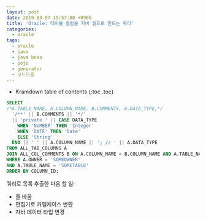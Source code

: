 ```yaml
---
layout: post
date: 2019-03-07 15:57:00 +0900
title: 'Oracle: 테이블 컬럼을 자바 필드로 만드는 쿼리'
categories:
  - oracle
tags:
  - oracle
  - java
  - java bean
  - pojo
  - generator
  - 코드모음
---
```


* Kramdown table of contents
{:toc .toc}

```sql
SELECT
/*A.TABLE_NAME, A.COLUMN_NAME, B.COMMENTS, A.DATA_TYPE,*/
  '/**' || B.COMMENTS || '*/'
  || 'private ' || CASE DATA_TYPE
    WHEN 'NUMBER' THEN 'Integer'
    WHEN 'DATE' THEN 'Date'
    ELSE 'String'
  END || ' ' || A.COLUMN_NAME || '; // ' || A.DATA_TYPE
FROM ALL_TAB_COLUMNS A
JOIN ALL_COL_COMMENTS B ON A.COLUMN_NAME = B.COLUMN_NAME AND A.TABLE_NAME = B.TABLE_NAME
WHERE A.OWNER = 'SOMEOWNER'
AND A.TABLE_NAME = 'SOMETABLE'
ORDER BY COLUMN_ID;
```

쿼리로 목록 추출한 다음 할 일:

- 줄 바꿈
- 편집기로 카멜케이스 변환
- 자바 데이터 타입 변경
